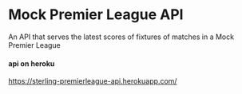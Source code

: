 # Mock Premier League API

An API that serves the latest scores of fixtures of matches in a Mock Premier League

#### api on heroku

https://sterling-premierleague-api.herokuapp.com/
